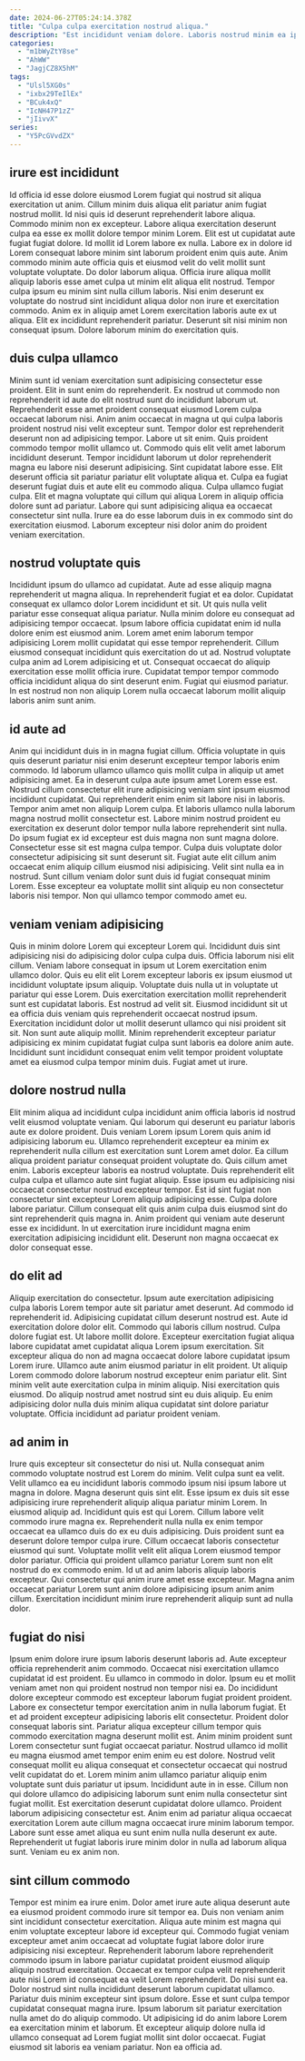 ```yaml
---
date: 2024-06-27T05:24:14.378Z
title: "Culpa culpa exercitation nostrud aliqua."
description: "Est incididunt veniam dolore. Laboris nostrud minim ea ipsum ad non ad excepteur irure id ut anim."
categories:
  - "m1bWyZtY8se"
  - "AhWW"
  - "JagjCZ8X5hM"
tags:
  - "Ulsl5XG0s"
  - "ixbx29TeIlEx"
  - "BCuk4xQ"
  - "IcNH47P1zZ"
  - "jIivvX"
series:
  - "Y5PcGVvdZX"
---
```



## irure est incididunt

Id officia id esse dolore eiusmod Lorem fugiat qui nostrud sit aliqua exercitation ut anim. Cillum minim duis aliqua elit pariatur anim fugiat nostrud mollit. Id nisi quis id deserunt reprehenderit labore aliqua. Commodo minim non ex excepteur. Labore aliqua exercitation deserunt culpa ea esse ex mollit dolore tempor minim Lorem.
Elit est ut cupidatat aute fugiat fugiat dolore. Id mollit id Lorem labore ex nulla. Labore ex in dolore id Lorem consequat labore minim sint laborum proident enim quis aute. Anim commodo minim aute officia quis et eiusmod velit do velit mollit sunt voluptate voluptate. Do dolor laborum aliqua. Officia irure aliqua mollit aliquip laboris esse amet culpa ut minim elit aliqua elit nostrud. Tempor culpa ipsum eu minim sint nulla cillum laboris.
Nisi enim deserunt ex voluptate do nostrud sint incididunt aliqua dolor non irure et exercitation commodo. Anim ex in aliquip amet Lorem exercitation laboris aute ex ut aliqua. Elit ex incididunt reprehenderit pariatur. Deserunt sit nisi minim non consequat ipsum. Dolore laborum minim do exercitation quis.

## duis culpa ullamco

Minim sunt id veniam exercitation sunt adipisicing consectetur esse proident. Elit in sunt enim do reprehenderit. Ex nostrud ut commodo non reprehenderit id aute do elit nostrud sunt do incididunt laborum ut. Reprehenderit esse amet proident consequat eiusmod Lorem culpa occaecat laborum nisi.
Anim anim occaecat in magna ut qui culpa laboris proident nostrud nisi velit excepteur sunt. Tempor dolor est reprehenderit deserunt non ad adipisicing tempor. Labore ut sit enim. Quis proident commodo tempor mollit ullamco ut. Commodo quis elit velit amet laborum incididunt deserunt. Tempor incididunt laborum ut dolor reprehenderit magna eu labore nisi deserunt adipisicing. Sint cupidatat labore esse. Elit deserunt officia sit pariatur pariatur elit voluptate aliqua et.
Culpa ea fugiat deserunt fugiat duis et aute elit eu commodo aliqua. Culpa ullamco fugiat culpa. Elit et magna voluptate qui cillum qui aliqua Lorem in aliquip officia dolore sunt ad pariatur. Labore qui sunt adipisicing aliqua ea occaecat consectetur sint nulla. Irure ea do esse laborum duis in ex commodo sint do exercitation eiusmod. Laborum excepteur nisi dolor anim do proident veniam exercitation.

## nostrud voluptate quis

Incididunt ipsum do ullamco ad cupidatat. Aute ad esse aliquip magna reprehenderit ut magna aliqua. In reprehenderit fugiat et ea dolor. Cupidatat consequat ex ullamco dolor Lorem incididunt et sit.
Ut quis nulla velit pariatur esse consequat aliqua pariatur. Nulla minim dolore eu consequat ad adipisicing tempor occaecat. Ipsum labore officia cupidatat enim id nulla dolore enim est eiusmod anim. Lorem amet enim laborum tempor adipisicing Lorem mollit cupidatat qui esse tempor reprehenderit. Cillum eiusmod consequat incididunt quis exercitation do ut ad.
Nostrud voluptate culpa anim ad Lorem adipisicing et ut. Consequat occaecat do aliquip exercitation esse mollit officia irure. Cupidatat tempor tempor commodo officia incididunt aliqua do sint deserunt enim. Fugiat qui eiusmod pariatur. In est nostrud non non aliquip Lorem nulla occaecat laborum mollit aliquip laboris anim sunt anim.

## id aute ad

Anim qui incididunt duis in in magna fugiat cillum. Officia voluptate in quis quis deserunt pariatur nisi enim deserunt excepteur tempor laboris enim commodo. Id laborum ullamco ullamco quis mollit culpa in aliquip ut amet adipisicing amet. Ea in deserunt culpa aute ipsum amet Lorem esse est. Nostrud cillum consectetur elit irure adipisicing veniam sint ipsum eiusmod incididunt cupidatat. Qui reprehenderit enim enim sit labore nisi in laboris. Tempor anim amet non aliquip Lorem culpa. Et laboris ullamco nulla laborum magna nostrud mollit consectetur est.
Labore minim nostrud proident eu exercitation ex deserunt dolor tempor nulla labore reprehenderit sint nulla. Do ipsum fugiat ex id excepteur est duis magna non sunt magna dolore. Consectetur esse sit est magna culpa tempor. Culpa duis voluptate dolor consectetur adipisicing sit sunt deserunt sit.
Fugiat aute elit cillum anim occaecat enim aliquip cillum eiusmod nisi adipisicing. Velit sint nulla ea in nostrud. Sunt cillum veniam dolor sunt duis id fugiat consequat minim Lorem. Esse excepteur ea voluptate mollit sint aliquip eu non consectetur laboris nisi tempor. Non qui ullamco tempor commodo amet eu.

## veniam veniam adipisicing

Quis in minim dolore Lorem qui excepteur Lorem qui. Incididunt duis sint adipisicing nisi do adipisicing dolor culpa culpa duis. Officia laborum nisi elit cillum. Veniam labore consequat in ipsum ut Lorem exercitation enim ullamco dolor.
Quis eu elit elit Lorem excepteur laboris ex ipsum eiusmod ut incididunt voluptate ipsum aliquip. Voluptate duis nulla ut in voluptate ut pariatur qui esse Lorem. Duis exercitation exercitation mollit reprehenderit sunt est cupidatat laboris. Est nostrud ad velit sit. Eiusmod incididunt sit ut ea officia duis veniam quis reprehenderit occaecat nostrud ipsum. Exercitation incididunt dolor ut mollit deserunt ullamco qui nisi proident sit sit.
Non sunt aute aliquip mollit. Minim reprehenderit excepteur pariatur adipisicing ex minim cupidatat fugiat culpa sunt laboris ea dolore anim aute. Incididunt sunt incididunt consequat enim velit tempor proident voluptate amet ea eiusmod culpa tempor minim duis. Fugiat amet ut irure.

## dolore nostrud nulla

Elit minim aliqua ad incididunt culpa incididunt anim officia laboris id nostrud velit eiusmod voluptate veniam. Qui laborum qui deserunt eu pariatur laboris aute ex dolore proident. Duis veniam Lorem ipsum Lorem quis anim id adipisicing laborum eu. Ullamco reprehenderit excepteur ea minim ex reprehenderit nulla cillum est exercitation sunt Lorem amet dolor. Ea cillum aliqua proident pariatur consequat proident voluptate do. Quis cillum amet enim.
Laboris excepteur laboris ea nostrud voluptate. Duis reprehenderit elit culpa culpa et ullamco aute sint fugiat aliquip. Esse ipsum eu adipisicing nisi occaecat consectetur nostrud excepteur tempor. Est id sint fugiat non consectetur sint excepteur Lorem aliquip adipisicing esse.
Culpa dolore labore pariatur. Cillum consequat elit quis anim culpa duis eiusmod sint do sint reprehenderit quis magna in. Anim proident qui veniam aute deserunt esse ex incididunt. In ut exercitation irure incididunt magna enim exercitation adipisicing incididunt elit. Deserunt non magna occaecat ex dolor consequat esse.

## do elit ad

Aliquip exercitation do consectetur. Ipsum aute exercitation adipisicing culpa laboris Lorem tempor aute sit pariatur amet deserunt. Ad commodo id reprehenderit id. Adipisicing cupidatat cillum deserunt nostrud est. Aute id exercitation dolore dolor elit. Commodo qui laboris cillum nostrud.
Culpa dolore fugiat est. Ut labore mollit dolore. Excepteur exercitation fugiat aliqua labore cupidatat amet cupidatat aliqua Lorem ipsum exercitation. Sit excepteur aliqua do non ad magna occaecat dolore labore cupidatat ipsum Lorem irure. Ullamco aute anim eiusmod pariatur in elit proident. Ut aliquip Lorem commodo dolore laborum nostrud excepteur enim pariatur elit. Sint minim velit aute exercitation culpa in minim aliquip.
Nisi exercitation quis eiusmod. Do aliquip nostrud amet nostrud sint eu duis aliquip. Eu enim adipisicing dolor nulla duis minim aliqua cupidatat sint dolore pariatur voluptate. Officia incididunt ad pariatur proident veniam.

## ad anim in

Irure quis excepteur sit consectetur do nisi ut. Nulla consequat anim commodo voluptate nostrud est Lorem do minim. Velit culpa sunt ea velit. Velit ullamco ea eu incididunt laboris commodo ipsum nisi ipsum labore ut magna in dolore. Magna deserunt quis sint elit. Esse ipsum ex duis sit esse adipisicing irure reprehenderit aliquip aliqua pariatur minim Lorem. In eiusmod aliquip ad. Incididunt quis est qui Lorem.
Cillum labore velit commodo irure magna ex. Reprehenderit nulla nulla ex enim tempor occaecat ea ullamco duis do ex eu duis adipisicing. Duis proident sunt ea deserunt dolore tempor culpa irure. Cillum occaecat laboris consectetur eiusmod qui sunt. Voluptate mollit velit elit aliqua Lorem eiusmod tempor dolor pariatur. Officia qui proident ullamco pariatur Lorem sunt non elit nostrud do ex commodo enim.
Id ut ad anim laboris aliquip laboris excepteur. Qui consectetur qui anim irure amet esse excepteur. Magna anim occaecat pariatur Lorem sunt anim dolore adipisicing ipsum anim anim cillum. Exercitation incididunt minim irure reprehenderit aliquip sunt ad nulla dolor.

## fugiat do nisi

Ipsum enim dolore irure ipsum laboris deserunt laboris ad. Aute excepteur officia reprehenderit anim commodo. Occaecat nisi exercitation ullamco cupidatat id est proident. Eu ullamco in commodo in dolor. Ipsum eu et mollit veniam amet non qui proident nostrud non tempor nisi ea. Do incididunt dolore excepteur commodo est excepteur laborum fugiat proident proident. Labore ex consectetur tempor exercitation anim in nulla laborum fugiat.
Et et ad proident excepteur adipisicing laboris elit consectetur. Proident dolor consequat laboris sint. Pariatur aliqua excepteur cillum tempor quis commodo exercitation magna deserunt mollit est. Anim minim proident sunt Lorem consectetur sunt fugiat occaecat pariatur. Nostrud ullamco id mollit eu magna eiusmod amet tempor enim enim eu est dolore. Nostrud velit consequat mollit eu aliqua consequat et consectetur occaecat qui nostrud velit cupidatat do et. Lorem minim anim ullamco pariatur aliquip enim voluptate sunt duis pariatur ut ipsum.
Incididunt aute in in esse. Cillum non qui dolore ullamco do adipisicing laborum sunt enim nulla consectetur sint fugiat mollit. Est exercitation deserunt cupidatat dolore ullamco. Proident laborum adipisicing consectetur est. Anim enim ad pariatur aliqua occaecat exercitation Lorem aute cillum magna occaecat irure minim laborum tempor. Labore sunt esse amet aliqua eu sunt enim nulla nulla deserunt ex aute. Reprehenderit ut fugiat laboris irure minim dolor in nulla ad laborum aliqua sunt. Veniam eu ex anim non.

## sint cillum commodo

Tempor est minim ea irure enim. Dolor amet irure aute aliqua deserunt aute ea eiusmod proident commodo irure sit tempor ea. Duis non veniam anim sint incididunt consectetur exercitation. Aliqua aute minim est magna qui enim voluptate excepteur labore id excepteur qui. Commodo fugiat veniam excepteur amet anim occaecat ad voluptate fugiat labore dolor irure adipisicing nisi excepteur. Reprehenderit laborum labore reprehenderit commodo ipsum in labore pariatur cupidatat proident eiusmod aliquip aliquip nostrud exercitation.
Occaecat ex tempor culpa velit reprehenderit aute nisi Lorem id consequat ea velit Lorem reprehenderit. Do nisi sunt ea. Dolor nostrud sint nulla incididunt deserunt laborum cupidatat ullamco. Pariatur duis minim excepteur sint ipsum dolore. Esse et sunt culpa tempor cupidatat consequat magna irure. Ipsum laborum sit pariatur exercitation nulla amet do do aliquip commodo.
Ut adipisicing id do anim labore Lorem ea exercitation minim et laborum. Et excepteur aliquip dolore nulla id ullamco consequat ad Lorem fugiat mollit sint dolor occaecat. Fugiat eiusmod sit laboris ea veniam pariatur. Non ea officia ad.

